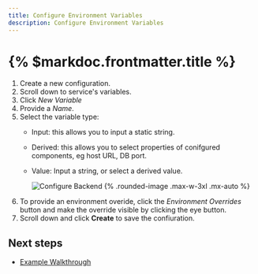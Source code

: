 ```yaml
---
title: Configure Environment Variables
description: Configure Environment Variables
---
```


# {% $markdoc.frontmatter.title %}



1. Create a new configuration.
2. Scroll down to service's variables.
3. Click *New Variable*
4. Provide a *Name*.
5. Select the variable type:
   - Input: this allows you to input a static string.
   - Derived: this allows you to select properties of conifgured components, eg host URL, DB port.
   - Value: Input a string, or select a derived value.
   
     ![Configure Backend](/images/example-walkthrough/variable-frontend.png) {%  .rounded-image .max-w-3xl .mx-auto %}
6. To provide an environment overide, click the *Environment Overrides* button and make the override visible by clicking the eye button.
7. Scroll down and click **Create** to save the confiuration.




## Next steps

- [Example Walkthrough](/example-walkthrough)
